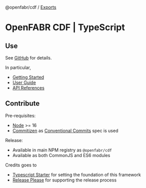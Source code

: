 @openfabr/cdf / [Exports](modules.md)

# OpenFABR CDF | TypeScript

## Use

See [GitHub](https://github.com/openfabr/cdf) for details. 

In particular, 

- [Getting Started](https://openfabr.github.io/cdf/getting-started/quick-start/)
- [User Guide](https://openfabr.github.io/cdf/user-guide/overview/)
- [API References](https://openfabr.github.io/cdf/references/typescript/)

## Contribute

Pre-requisites:
- [Node](https://nodejs.org/) >= 16
- [Commitizen](https://commitizen-tools.github.io/commitizen/) as [Conventional Commits](https://www.conventionalcommits.org/) spec is used

Release:
- Available in main NPM registry as `@openfabr/cdf`
- Available as both CommonJS and ES6 modules

Credits goes to 
- [Typescript Starter](https://github.com/bitjson/typescript-starter/) for setting the foundation of this framework
- [Release Please](https://github.com/google-github-actions/release-please-action) for supporting the release process
